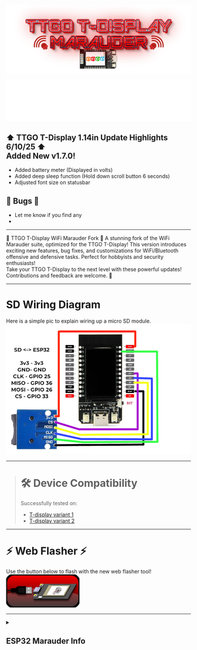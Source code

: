 ![Header](Images/mainheader.png)
<br>

<div align="center" style="max-width: 100%; overflow: visible;">
  <img 
    src="https://github.com/ATOMNFT/Marauder-T-display-TTGO/blob/main/Images/Repolike.svg" 
    style="width: 100%; height: 110px; max-width: 800px;" 
    alt="Responsive SVG">
</div>

<div align="left">


## ⬆ TTGO T-Display 1.14in Update Highlights 6/10/25 ⬆ <br> Added New v1.7.0!
* Added battery meter (Displayed in volts)
* Added deep sleep function (Hold down scroll button 6 seconds)
* Adjusted font size on statusbar

## 🐛 Bugs 🐛
* Let me know if you find any
* 

  


---

📡 TTGO T-Display WiFi Marauder Fork 🚀
A stunning fork of the WiFi Marauder suite, optimized for the TTGO T-Display!
This version introduces exciting new features, bug fixes, and customizations for WiFi/Bluetooth offensive and defensive tasks. Perfect for hobbyists and security enthusiasts!
<br>
Take your TTGO T-Display to the next level with these powerful updates! Contributions and feedback are welcome. 🎉

---

# SD Wiring Diagram
Here is a simple pic to explain wiring up a micro SD module.
![T-display-SD-Pin](Images/T-display-SD-Pin.png)

<hr>

> # 🛠️ **Device Compatibility**
> 
> Successfully tested on:
> - [T-display variant 1](https://a.co/d/aH2SvRw)  
> - [T-display variant 2](https://a.co/d/eFvFgLy)  

<hr>

# ⚡ **Web Flasher** ⚡
Use the button below to flash with the new web flasher tool!
<br>
[![](https://github.com/ATOMNFT/Marauder-T-display-TTGO/blob/main/Images/flashbutton.png)](https://atomnft.github.io/Marauder-T-display-TTGO/flash0.html)

</div>

---
<details>
<summary><h2>ESP32 Marauder Info</h2></summary>

# ESP32 Marauder
<p align="center"><img alt="Marauder logo" src="https://github.com/justcallmekoko/ESP32Marauder/blob/master/pictures/marauder3L.jpg?raw=true" width="300"></p>
<p align="center">
  <b>A suite of WiFi/Bluetooth offensive and defensive tools for the ESP32</b>
  <br><br>
  <a href="https://github.com/justcallmekoko/ESP32Marauder/blob/master/LICENSE"><img alt="License" src="https://img.shields.io/github/license/mashape/apistatus.svg"></a>
  <a href="https://gitter.im/justcallmekoko/ESP32Marauder"><img alt="Gitter" src="https://badges.gitter.im/justcallmekoko/ESP32Marauder.png"/></a>
  <a href="https://github.com/justcallmekoko/ESP32Marauder/releases/latest"><img src="https://img.shields.io/github/downloads/justcallmekoko/ESP32Marauder/total" alt="Downloads"/></a>
  <br>
  <a href="https://twitter.com/intent/follow?screen_name=jcmkyoutube"><img src="https://img.shields.io/twitter/follow/jcmkyoutube?style=social&logo=twitter" alt="Twitter"></a>
  <a href="https://www.instagram.com/just.call.me.koko"><img src="https://img.shields.io/badge/Follow%20Me-Instagram-orange" alt="Instagram"/></a>
  <br><br>
  <a href="https://www.tindie.com/products/justcallmekoko/esp32-marauder/"><img src="https://d2ss6ovg47m0r5.cloudfront.net/badges/tindie-larges.png" alt="I sell on Tindie" width="200" height="104"></a>
  <br>
  <a href="https://www.twitch.tv/willstunforfood"><img src="https://assets.stickpng.com/images/580b57fcd9996e24bc43c540.png" alt="Twitch WillStunForFood" width="200"></a>
</p>
    
# Getting Started
Download the [latest release](https://github.com/justcallmekoko/ESP32Marauder/releases/latest) of the firmware.  

Check out the project [wiki](https://github.com/justcallmekoko/ESP32Marauder/wiki) for a full overview of the ESP32 Marauder

# For Sale Now
You can buy the ESP32 Marauder using [this link](https://www.tindie.com/products/justcallmekoko/esp32-marauder/)

</details>

